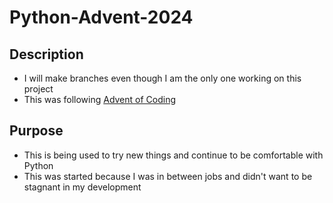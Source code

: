 # Python-Advent-2024

## Description

- I will make branches even though I am the only one working on this project
- This was following [Advent of Coding]("https://adventofcode.com/2024/")

## Purpose

- This is being used to try new things and continue to be comfortable with Python
- This was started because I was in between jobs and didn't want to be stagnant in my development
